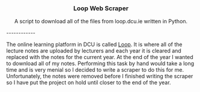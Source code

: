 <h3 align="center">
Loop Web Scraper

</h3>
<p align="center">
A script to download all of the files from loop.dcu.ie written in Python. 
</p>
------------ 

The online learning platform in DCU is called <a href="https://loop.dcu.ie/">Loop</a>. It is where all of the lecture notes are uploaded by lecturers and each year it is cleared and replaced with the notes for the current year. At the end of the year I wanted to download all of my notes. Performing this task by hand would take a long time and is very menial so I decided to write a scraper to do this for me. <br>
Unfortunately, the notes were removed before I finished writing the scraper so I have put the project on hold until closer to the end of the year.
